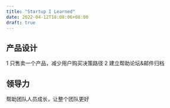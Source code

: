 ```yaml
---
title: "Startup I Learned"
date: 2022-04-12T18:08:06+08:00
draft: true
---
```


## 产品设计

1 只售卖一个产品，减少用户购买决策路径 
2 建立帮助论坛&邮件归档


## 领导力

帮助团队人员成长，让整个团队更好


